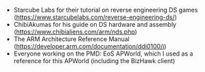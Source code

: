 
- Starcube Labs for their tutorial on reverse engineering DS games 
  (https://www.starcubelabs.com/reverse-engineering-ds/)
- ChibiAkumas for his guide on DS hardware and assembly (https://www.chibialiens.com/arm/nds.php)
- The ARM Architecture Reference Manual (https://developer.arm.com/documentation/ddi0100/i)
- Everyone working on the PMD: EoS APWorld, which I used as a reference for this APWorld (including the BizHawk client)
